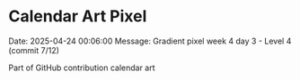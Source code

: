 # Calendar Art Pixel

Date: 2025-04-24 00:06:00
Message: Gradient pixel week 4 day 3 - Level 4 (commit 7/12)

Part of GitHub contribution calendar art
